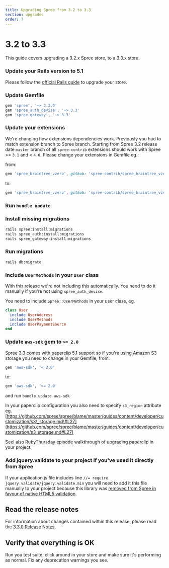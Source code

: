 ```yaml
---
title: Upgrading Spree from 3.2 to 3.3
section: upgrades
order: 7
---
```


# 3.2 to 3.3

This guide covers upgrading a 3.2.x Spree store, to a 3.3.x store.

### Update your Rails version to 5.1

Please follow the [official Rails guide](http://edgeguides.rubyonrails.org/upgrading_ruby_on_rails.html#upgrading-from-rails-5-0-to-rails-5-1) to upgrade your store.

### Update Gemfile

```ruby
gem 'spree', '~> 3.3.0'
gem 'spree_auth_devise', '~> 3.3'
gem 'spree_gateway', '~> 3.3'
```

### Update your extensions

We're changing how extensions dependencies work. Previously you had to match extension branch to Spree branch. Starting from Spree 3.2 release date `master` branch of all `spree-contrib` extensions should work with Spree &gt;= `3.1` and &lt; `4.0`. Please change your extensions in Gemfile eg.:

from:

```ruby
gem 'spree_braintree_vzero', github: 'spree-contrib/spree_braintree_vzero', branch: '3-1-stable'
```

to:

```ruby
gem 'spree_braintree_vzero', github: 'spree-contrib/spree_braintree_vzero'
```

### Run `bundle update`

### Install missing migrations

```bash
rails spree:install:migrations
rails spree_auth:install:migrations
rails spree_gateway:install:migrations
```

### Run migrations

```bash
rails db:migrate
```

### Include `UserMethods` in your `User` class

With this release we're not including this automatically. You need to do it manually if you're not using `spree_auth_devise`.

You need to include `Spree::UserMethods` in your user class, eg.

```ruby
class User
  include UserAddress
  include UserMethods
  include UserPaymentSource
end
```

### Update `aws-sdk` gem to `>= 2.0`

Spree 3.3 comes with paperclip 5.1 support so if you're using Amazon S3 storage you need to change in your Gemfile, from:

```ruby
gem 'aws-sdk', '< 2.0'
```

to:

```ruby
gem 'aws-sdk', '>= 2.0'
```

and run `bundle update aws-sdk`

In your paperclip configuration you also need to specify `s3_region` attribute eg. [https://github.com/spree/spree/blame/master/guides/content/developer/customization/s3\_storage.md\#L27](https://github.com/spree/spree/blame/master/guides/content/developer/customization/s3_storage.md#L27)

Seel also [RubyThursday episode](https://rubythursday.com/episodes/ruby-snack-27-upgrade-paperclip-and-aws-sdk-in-prep-for-rails-5) walkthrough of upgrading paperclip in your project.

### Add jquery.validate to your project if you've used it directly from Spree

If your application.js file includes line `//= require jquery.validate/jquery.validate.min` you will need to add it this file manually to your project because this library was [removed from Spree in favour of native HTML5 validation](https://github.com/spree/spree/pull/8173).

## Read the release notes

For information about changes contained within this release, please read the [3.3.0 Release Notes](http://guides.spreecommerce.org/release_notes/spree_3_3_0.html).

## Verify that everything is OK

Run you test suite, click around in your store and make sure it's performing as normal. Fix any deprecation warnings you see.

